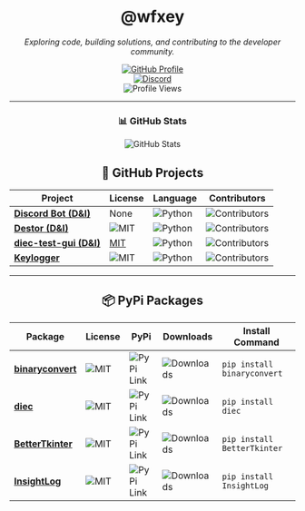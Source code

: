 <div align="center">

# @wfxey

*Exploring code, building solutions, and contributing to the developer community.*

[![GitHub Profile](https://img.shields.io/badge/GitHub-Profile-blue?logo=github&style=flat-square)](https://github.com/wfxey)  
[![Discord](https://img.shields.io/badge/Discord-5865F2?style=flat&logo=discord&logoColor=white)](https://discord.gg/rfrMnA4XCc)  
![Profile Views](https://komarev.com/ghpvc/?username=wfxey&color=red&style=flat-square)

---

### 📊 GitHub Stats

![GitHub Stats](https://github-readme-stats.vercel.app/api?username=wfxey&show_icons=true&theme=radical)  


## 📂 GitHub Projects

| **Project**                          | **License** | **Language** | **Contributors** |
|--------------------------------------|-------------|--------------|------------------|
| [**Discord Bot (D&I)**](https://github.com/D-I-Projects/Discord-Bot) | None        | ![Python](https://img.shields.io/badge/Python-3670A0?style=flat&logo=python&logoColor=fff) | ![Contributors](https://img.shields.io/github/contributors-anon/D-I-Projects/Discord-Bot) |
| [**Destor (D&I)**](https://github.com/D-I-Projects/Destor) | ![MIT](https://img.shields.io/badge/License-MIT-blue) | ![Python](https://img.shields.io/badge/Python-3670A0?style=flat&logo=python&logoColor=fff) | ![Contributors](https://img.shields.io/github/contributors-anon/D-I-Projects/Destor) |
| [**diec-test-gui (D&I)**](https://github.com/Eldritchy/diec-test-gui) | [MIT](https://img.shields.io/badge/License-MIT-blue) | ![Python](https://img.shields.io/badge/Python-3670A0?style=flat&logo=python&logoColor=fff) | ![Contributors](https://img.shields.io/github/contributors-anon/Eldritchy/diec-test-gui) |
| [**Keylogger**](https://github.com/wfxey/Keylogger) | ![MIT](https://img.shields.io/badge/License-MIT-blue) | ![Python](https://img.shields.io/badge/Python-3670A0?style=flat&logo=python&logoColor=fff) | ![Contributors](https://img.shields.io/github/contributors-anon/wfxey/Keylogger) |

---

## 📦 PyPi Packages

| **Package** | **License** | **PyPi** | **Downloads** | **Install Command**                |
|-------------|-------------|----------|---------------|-------------------------------------|
| [**binaryconvert**](https://github.com/wfxey/binaryconvert) | ![MIT](https://img.shields.io/badge/License-MIT-blue) | ![PyPi Link](https://pypi.org/project/binaryconvert/) | ![Downloads](https://static.pepy.tech/badge/binaryconvert) | `pip install binaryconvert` |
| [**diec**](https://github.com/D-I-Projects/diec) | ![MIT](https://img.shields.io/badge/License-MIT-blue) | ![PyPi Link](https://pypi.org/project/diec/) | ![Downloads](https://static.pepy.tech/badge/diec) | `pip install diec` |
| [**BetterTkinter**](https://github.com/Eldritchy/BetterTkinter) | ![MIT](https://img.shields.io/badge/License-MIT-blue) | ![PyPi Link](https://pypi.org/project/BetterTkinter/) | ![Downloads](https://static.pepy.tech/badge/bettertkinter) | `pip install BetterTkinter` |
| [**InsightLog**](https://github.com/Eldritchy/InsightLog) | ![MIT](https://img.shields.io/badge/License-MIT-blue) | ![PyPi Link](https://pypi.org/project/InsightLog/) | ![Downloads](https://static.pepy.tech/badge/InsightLog) | `pip install InsightLog` |
